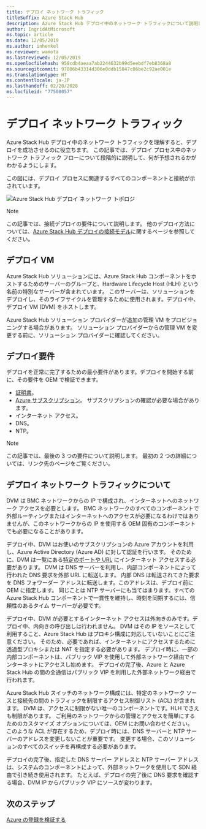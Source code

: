 ```yaml
---
title: デプロイ ネットワーク トラフィック
titleSuffix: Azure Stack Hub
description: Azure Stack Hub デプロイ中のネットワーク トラフィックについて説明します。
author: IngridAtMicrosoft
ms.topic: article
ms.date: 12/05/2019
ms.author: inhenkel
ms.reviewer: wamota
ms.lastreviewed: 12/05/2019
ms.openlocfilehash: 958cdb4aeaa7ab2244632b99d5eebdf7eb8368a8
ms.sourcegitcommit: 97806b43314d306e0ddb15847c86be2c92ae001e
ms.translationtype: HT
ms.contentlocale: ja-JP
ms.lasthandoff: 02/20/2020
ms.locfileid: "77508057"
---
```

# <a name="deployment-network-traffic"></a>デプロイ ネットワーク トラフィック

Azure Stack Hub デプロイ中のネットワーク トラフィックを理解すると、デプロイを成功させるのに役立ちます。 この記事では、デプロイ プロセス中のネットワーク トラフィック フローについて段階的に説明して、何が予想されるかがわかるようにします。

この図には、デプロイ プロセスに関連するすべてのコンポーネントと接続が示されています。

![Azure Stack Hub デプロイ ネットワーク トポロジ](media/deployment-networking/figure1.png)

> [!NOTE]
> この記事では、接続デプロイの要件について説明します。 他のデプロイ方法については、[Azure Stack Hub デプロイの接続モデル](azure-stack-connection-models.md)に関するページを参照してください。

## <a name="the-deployment-vm"></a>デプロイ VM

Azure Stack Hub ソリューションには、Azure Stack Hub コンポーネントをホストするためのサーバーのグループと、Hardware Lifecycle Host (HLH) という名前の特別なサーバーが含まれています。 このサーバーは、ソリューションをデプロイし、そのライフサイクルを管理するために使用されます。デプロイ中、デプロイ VM (DVM) をホストします。

Azure Stack Hub ソリューション プロバイダーが追加の管理 VM をプロビジョニングする場合があります。 ソリューション プロバイダーからの管理 VM を変更する前に、ソリューション プロバイダーに確認してください。

## <a name="deployment-requirements"></a>デプロイ要件

デプロイを正常に完了するための最小要件があります。デプロイを開始する前に、その要件を OEM で検証できます。

- [証明書](azure-stack-pki-certs.md)。
- [Azure サブスクリプション](azure-stack-validate-registration.md)。 サブスクリプションの確認が必要な場合があります。
- インターネット アクセス。
- DNS。
- NTP。

> [!NOTE]
> この記事では、最後の 3 つの要件について説明します。 最初の 2 つの詳細については、リンク先のページをご覧ください。

## <a name="about-deployment-network-traffic"></a>デプロイ ネットワーク トラフィックについて

DVM は BMC ネットワークからの IP で構成され、インターネットへのネットワーク アクセスを必要とします。 BMC ネットワークのすべてのコンポーネントで外部ルーティングまたはインターネットへのアクセスが必要になるわけではありませんが、このネットワークからの IP を使用する OEM 固有のコンポーネントでも必要になることがあります。

デプロイ中、DVM はお使いのサブスクリプションの Azure アカウントを利用し、Azure Active Directory (Azure AD) に対して認証を行います。 そのために、DVM は一覧にある[特定のポートや URL](azure-stack-integrate-endpoints.md) にインターネット アクセスする必要があります。 DVM は DNS サーバーを利用し、内部コンポーネントによって行われた DNS 要求を外部 URL に転送します。 内部 DNS は転送されてきた要求を DNS フォワーダー アドレスに転送します。このアドレスは、デプロイ前に OEM に指定します。 同じことは NTP サーバーにも当てはまります。すべての Azure Stack Hub コンポーネントで一貫性を維持し、時刻を同期するには、信頼性のあるタイム サーバーが必要です。

デプロイ中、DVM が必要とするインターネット アクセスは外向きのみです。デプロイ中、内向きの呼び出しは行われません。 DVM はその IP をソースとして利用すること、Azure Stack Hub はプロキシ構成に対応していないことにご注意ください。 そのため、必要であれば、インターネットにアクセスするために透過型プロキシまたは NAT を指定する必要があります。 デプロイ時に、一部の内部コンポーネントは、パブリック VIP を使用して外部ネットワーク経由でインターネットにアクセスし始めます。 デプロイの完了後、Azure と Azure Stack Hub の間の全通信はパブリック VIP を利用した外部ネットワーク経由で行われます。

Azure Stack Hub スイッチのネットワーク構成には、特定のネットワーク ソースと接続先の間のトラフィックを制限するアクセス制御リスト (ACL) が含まれます。 DVM は、アクセスに制限がない唯一のコンポーネントです。HLH でさえも制限があります。 ご利用のネットワークからの管理とアクセスを簡単にするためのカスタマイズ オプションについては、OEM にお問い合わせください。 このような ACL が存在するため、デプロイ時には、DNS サーバーと NTP サーバーのアドレスを変更しないことが重要です。 変更する場合、このソリューションのすべてのスイッチを再構成する必要があります。

デプロイの完了後、指定した DNS サーバー アドレスと NTP サーバー アドレスは、システムのコンポーネントによって、外部ネットワークを使用して SDN 経由で引き続き使用されます。 たとえば、デプロイの完了後に DNS 要求を確認する場合、DVM IP からパブリック VIP にソースが変わります。

## <a name="next-steps"></a>次のステップ

[Azure の登録を検証する](azure-stack-validate-registration.md)
